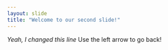 ```yaml
---
layout: slide
title: "Welcome to our second slide!"
---
```

*Yeah, I changed this line*
Use the left arrow to go back!
